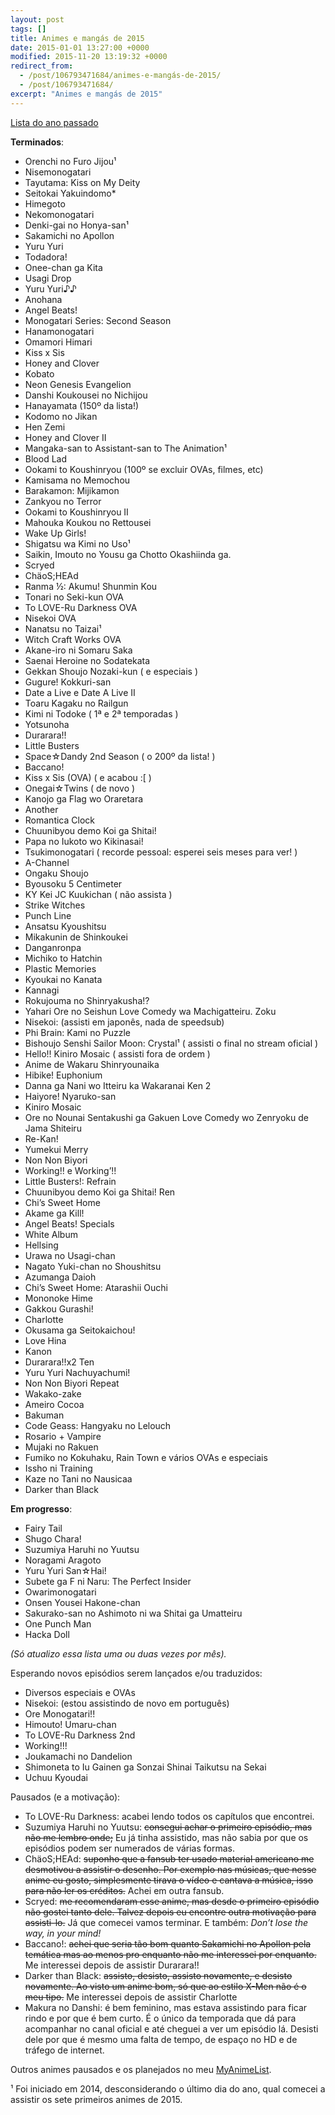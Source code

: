 ```yaml
---
layout: post
tags: []
title: Animes e mangás de 2015
date: 2015-01-01 13:27:00 +0000
modified: 2015-11-20 13:19:32 +0000
redirect_from:
  - /post/106793471684/animes-e-mangás-de-2015/
  - /post/106793471684/
excerpt: "Animes e mangás de 2015"
---
```


[Lista do ano passado](https://qgustavor.tk/animes-assistidos-e-mangás-de-2014)

**Terminados**:

-   Orenchi no Furo Jijou¹
-   Nisemonogatari
-   Tayutama: Kiss on My Deity
-   Seitokai Yakuindomo\*
-   Himegoto
-   Nekomonogatari
-   Denki-gai no Honya-san¹
-   Sakamichi no Apollon
-   Yuru Yuri
-   Todadora!
-   Onee-chan ga Kita
-   Usagi Drop
-   Yuru Yuri♪♪
-   Anohana
-   Angel Beats!
-   Monogatari Series: Second Season
-   Hanamonogatari
-   Omamori Himari
-   Kiss x Sis
-   Honey and Clover
-   Kobato
-   Neon Genesis Evangelion
-   Danshi Koukousei no Nichijou
-   Hanayamata (150º da lista!)
-   Kodomo no Jikan
-   Hen Zemi
-   Honey and Clover II
-   Mangaka-san to Assistant-san to The Animation¹
-   Blood Lad
-   Ookami to Koushinryou (100º se excluir OVAs, filmes, etc)
-   Kamisama no Memochou
-   Barakamon: Mijikamon
-   Zankyou no Terror
-   Ookami to Koushinryou II
-   Mahouka Koukou no Rettousei
-   Wake Up Girls!
-   Shigatsu wa Kimi no Uso¹
-   Saikin, Imouto no Yousu ga Chotto Okashiinda ga.
-   Scryed
-   ChäoS;HEAd
-   Ranma ½: Akumu! Shunmin Kou
-   Tonari no Seki-kun OVA
-   To LOVE-Ru Darkness OVA
-   Nisekoi OVA
-   Nanatsu no Taizai¹
-   Witch Craft Works OVA
-   Akane-iro ni Somaru Saka
-   Saenai Heroine no Sodatekata
-   Gekkan Shoujo Nozaki-kun ( e especiais )
-   Gugure! Kokkuri-san
-   Date a Live e Date A Live II
-   Toaru Kagaku no Railgun
-   Kimi ni Todoke ( 1ª e 2ª temporadas )
-   Yotsunoha
-   Durarara!!
-   Little Busters
-   Space☆Dandy 2nd Season ( o 200º da lista! )
-   Baccano!
-   Kiss x Sis (OVA) ( e acabou :\[ )
-   Onegai☆Twins ( de novo )
-   Kanojo ga Flag wo Oraretara
-   Another
-   Romantica Clock
-   Chuunibyou demo Koi ga Shitai!
-   Papa no Iukoto wo Kikinasai!
-   Tsukimonogatari ( recorde pessoal: esperei seis meses para ver! )
-   A-Channel
-   Ongaku Shoujo
-   Byousoku 5 Centimeter
-   KY Kei JC Kuukichan ( não assista )
-   Strike Witches
-   Punch Line
-   Ansatsu Kyoushitsu
-   Mikakunin de Shinkoukei
-   Danganronpa
-   Michiko to Hatchin
-   Plastic Memories
-   Kyoukai no Kanata
-   Kannagi
-   Rokujouma no Shinryakusha!?
-   Yahari Ore no Seishun Love Comedy wa Machigatteiru. Zoku
-   Nisekoi: (assisti em japonês, nada de speedsub)
-   Phi Brain: Kami no Puzzle
-   Bishoujo Senshi Sailor Moon: Crystal¹ ( assisti o final no stream oficial )
-   Hello!! Kiniro Mosaic ( assisti fora de ordem )
-   Anime de Wakaru Shinryounaika
-   Hibike! Euphonium
-   Danna ga Nani wo Itteiru ka Wakaranai Ken 2
-   Haiyore! Nyaruko-san
-   Kiniro Mosaic
-   Ore no Nounai Sentakushi ga Gakuen Love Comedy wo Zenryoku de Jama Shiteiru
-   Re-Kan!
-   Yumekui Merry
-   Non Non Biyori
-   Working!! e Working’!!
-   Little Busters!: Refrain
-   Chuunibyou demo Koi ga Shitai! Ren
-   Chi’s Sweet Home
-   Akame ga Kill!
-   Angel Beats! Specials
-   White Album
-   Hellsing
-   Urawa no Usagi-chan
-   Nagato Yuki-chan no Shoushitsu
-   Azumanga Daioh
-   Chi’s Sweet Home: Atarashii Ouchi
-   Mononoke Hime
-   Gakkou Gurashi!
-   Charlotte
-   Okusama ga Seitokaichou!
-   Love Hina
-   Kanon
-   Durarara!!x2 Ten
-   Yuru Yuri Nachuyachumi!
-   Non Non Biyori Repeat
-   Wakako-zake
-   Ameiro Cocoa
-   Bakuman
-   Code Geass: Hangyaku no Lelouch
-   Rosario + Vampire
-   Mujaki no Rakuen
-   Fumiko no Kokuhaku, Rain Town e vários OVAs e especiais
-   Issho ni Training
-   Kaze no Tani no Nausicaa
-   Darker than Black

<!-- more -->

**Em progresso**:

-   Fairy Tail
-   Shugo Chara!
-   Suzumiya Haruhi no Yuutsu
-   Noragami Aragoto
-   Yuru Yuri San☆Hai!
-   Subete ga F ni Naru: The Perfect Insider
-   Owarimonogatari
-   Onsen Yousei Hakone-chan
-   Sakurako-san no Ashimoto ni wa Shitai ga Umatteiru
-   One Punch Man
-   Hacka Doll

*(Só atualizo essa lista uma ou duas vezes por mês).*

Esperando novos episódios serem lançados e/ou traduzidos:

-   Diversos especiais e OVAs
-   Nisekoi: (estou assistindo de novo em português)
-   Ore Monogatari!!
-   Himouto! Umaru-chan
-   To LOVE-Ru Darkness 2nd
-   Working!!!
-   Joukamachi no Dandelion
-   Shimoneta to Iu Gainen ga Sonzai Shinai Taikutsu na Sekai
-   Uchuu Kyoudai

Pausados (e a motivação):

-   To LOVE-Ru Darkness: acabei lendo todos os capítulos que encontrei.
-   Suzumiya Haruhi no Yuutsu: <del>consegui achar o primeiro episódio, mas
    não me lembro onde;</del> Eu já tinha assistido, mas não sabia por que
    os episódios podem ser numerados de várias formas.
-   ChäoS;HEAd: <del>suponho que a fansub ter usado material americano me
    desmotivou a assistir o desenho. Por exemplo nas músicas, que nesse
    anime eu gosto, simplesmente tirava o vídeo e cantava a música, isso
    para não ler os créditos.</del> Achei em outra fansub.
-   Scryed: <del>me recomendaram esse anime, mas desde o primeiro episódio
    não gostei tanto dele. Talvez depois eu encontre outra motivação
    para assisti-lo.</del> Já que comecei vamos terminar. E também: *Don’t
    lose the way, in your mind!*
-   Baccano!: <del>achei que seria tão bom quanto Sakamichi no Apollon pela
    temática mas ao menos pro enquanto não me interessei por enquanto.</del>
    Me interessei depois de assistir Durarara!!
-   Darker than Black: <del>assisto, desisto, assisto novamente, e
    desisto novamente. Ao visto um anime bom, só que ao estilo X-Men não
    é o meu tipo.</del> Me interessei depois de assistir Charlotte
-   Makura no Danshi: é bem feminino, mas estava assistindo para ficar rindo
    e por que é bem curto. É o único da temporada que dá para acompanhar no
    canal oficial e até cheguei a ver um episódio lá. Desisti dele por que é
    mesmo uma falta de tempo, de espaço no HD e de tráfego de internet.

Outros animes pausados e os planejados no meu
[MyAnimeList](http://myanimelist.net/animelist/qgustavor&status=6&order=0).

¹ Foi iniciado em 2014, desconsiderando o último dia do ano, qual
comecei a assistir os sete primeiros animes de 2015.


